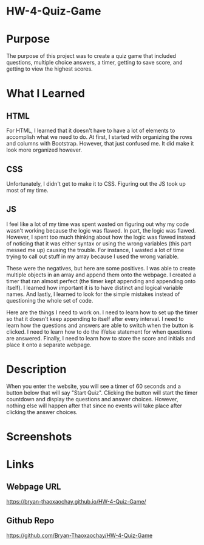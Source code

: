 # HW-4-Quiz-Game

# Purpose

The purpose of this project was to create a quiz game that included questions, multiple choice answers, a timer, getting to save score, and getting to view the highest scores.

# What I Learned

## HTML

For HTML, I learned that it doesn't have to have a lot of elements to accomplish what we need to do. At first, I started with organizing the rows and columns with Bootstrap. However, that just confused me. It did make it look more organized however.

## CSS

Unfortunately, I didn't get to make it to CSS. Figuring out the JS took up most of my time.

## JS

I feel like a lot of my time was spent wasted on figuring out why my code wasn't working because the logic was flawed. In part, the logic was flawed. However, I spent too much thinking about how the logic was flawed instead of noticing that it was either syntax or using the wrong variables (this part messed me up) causing the trouble. For instance, I wasted a lot of time trying to call out stuff in my array because I used the wrong variable. 

These were the negatives, but here are some positives. I was able to create multiple objects in an array and append them onto the webpage. I created a timer that ran almost perfect (the timer kept appending and appending onto itself). I learned how important it is to have distinct and logical variable names. And lastly, I learned to look for the simple mistakes instead of questioning the whole set of code.

Here are the things I need to work on. I need to learn how to set up the timer so that it doesn't keep appending to itself after every interval. I need to learn how the questions and answers are able to switch when the button is clicked. I need to learn how to do the if/else statement for when questions are answered. Finally, I need to learn how to store the score and initials and place it onto a separate webpage.

# Description

When you enter the website, you will see a timer of 60 seconds and a button below that will say "Start Quiz". Clicking the button will start the timer countdown and display the questions and answer choices. However, nothing else will happen after that since no events will take place after clicking the answer choices.

# Screenshots



# Links

## Webpage URL

https://bryan-thaoxaochay.github.io/HW-4-Quiz-Game/ 

## Github Repo

https://github.com/Bryan-Thaoxaochay/HW-4-Quiz-Game 